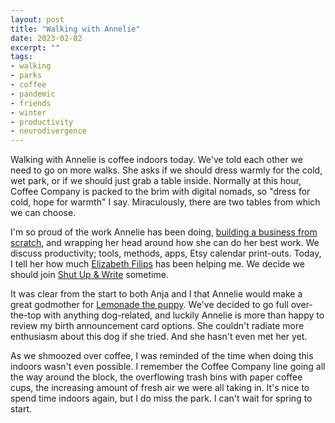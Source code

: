 ```yaml
---
layout: post
title: "Walking with Annelie"
date: 2023-02-02
excerpt: ""
tags:
- walking
- parks
- coffee
- pandemic
- friends
- winter
- productivity
- neurodivergence
---
```

Walking with Annelie is coffee indoors today. We've told each other we need to go on more walks. She asks if we should dress warmly for the cold, wet park, or if we should just grab a table inside. Normally at this hour, Coffee Company is packed to the brim with digital nomads, so "dress for cold, hope for warmth" I say. Miraculously, there are two tables from which we can choose. 

I'm so proud of the work Annelie has been doing, [building a business from scratch](https://www.anneliewambeek.com/), and wrapping her head around how she can do her best work. We discuss productivity; tools, methods, apps, Etsy calendar print-outs. Today, I tell her how much [Elizabeth Filips](https://www.youtube.com/@elizabethfilips) has been helping me. We decide we should join [Shut Up & Write](https://www.meetup.com/shutupandwriteamsterdam/) sometime.

It was clear from the start to both Anja and I that Annelie would make a great godmother for [Lemonade the puppy](http://lemonade.waleson.us/). We've decided to go full over-the-top with anything dog-related, and luckily Annelie is more than happy to review my birth announcement card options. She couldn't radiate more enthusiasm about this dog if she tried. And she hasn't even met her yet.

As we shmoozed over coffee, I was reminded of the time when doing this indoors wasn't even possible. I remember the Coffee Company line going all the way around the block, the overflowing trash bins with paper coffee cups, the increasing amount of fresh air we were all taking in. It's nice to spend time indoors again, but I do miss the park. I can't wait for spring to start.